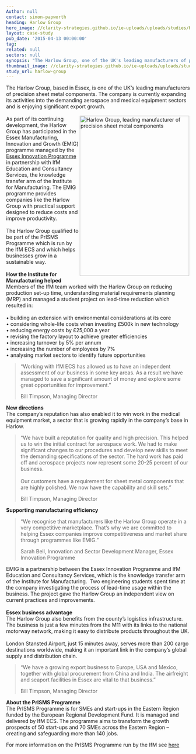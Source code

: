 ```yaml
---
Author: null
contact: simon-papworth
heading: Harlow Group
hero_image: //clarity-strategies.github.io/ie-uploads/uploads/studies/Harlow_Banner.jpg
layout: case-study
pub_date: '2015-04-13 00:00:00'
tag:
related: null
sectors: null
synopsis: "The Harlow Group, one of the UK's leading manufacturers of precision sheet metal components"
thumbnail_image: //clarity-strategies.github.io/ie-uploads/uploads/studies/Harlow_Tile.jpg
study_url: harlow-group
---
```


<p>The Harlow Group, based in Essex, is one of the UK’s leading manufacturers of precision sheet metal components. The company is currently expanding its activities into the demanding aerospace and medical equipment sectors and is enjoying significant export growth.<br/><br/><img alt='Harlow Group, leading manufacturer of precision sheet metal components' src='//clarity-strategies.github.io/ie-uploads/uploads/studies/Harlow_Grp_2.jpg' style='float:right; height:438px; margin-left:2px; margin-right:2px; width:300px'/>As part of its continuing development, the Harlow Group has participated in the Essex Manufacturing, Innovation and Growth (EMIG) programme managed by the <a href='http://www.investessex.co.uk/services/essex-innovation-programme' target='_blank'>Essex Innovation Programme</a> in partnership with IfM Education and Consultancy Services, the knowledge transfer arm of the Institute for Manufacturing. The EMIG programme provides companies like the Harlow Group with practical support designed to reduce costs and improve productivity.<br/><br/>The Harlow Group qualified to be part of the PrISMS Programme which is run by the IfM ECS and which helps businesses grow in a sustainable way.<br/><br/><strong>How the Institute for Manufacturing helped</strong><br/>Members of the IfM team worked with the Harlow Group on reducing production set-up time, understanding material requirements planning (MRP) and managed a student project on lead-time reduction which resulted in:<br/><br/>• building an extension with environmental considerations at its core<br/>• considering whole-life costs when investing £500k in new technology<br/>• reducing energy costs by £25,000 a year<br/>• revising the factory layout to achieve greater efficiencies<br/>• increasing turnover by 5% per annum<br/>• increasing the number of employees by 7%<br/>• analysing market sectors to identify future opportunities</p><blockquote><p>“Working with IfM ECS has allowed us to have an independent assessment of our business in some key areas. As a result we have managed to save a significant amount of money and explore some great opportunities for improvement.”</p><p>Bill Timpson, Managing Director</p></blockquote><p><strong>New directions</strong><br/>The company’s reputation has also enabled it to win work in the medical equipment market, a sector that is growing rapidly in the company’s base in Harlow.</p><blockquote><p>“We have built a reputation for quality and high precision. This helped us to win the initial contract for aerospace work. We had to make significant changes to our procedures and develop new skills to meet the demanding specifications of the sector. The hard work has paid off and aerospace projects now represent some 20-25 percent of our business.<br/><br/>Our customers have a requirement for sheet metal components that are highly polished. We now have the capability and skill sets.”</p><p>Bill Timpson, Managing Director</p></blockquote><p><strong>Supporting manufacturing efficiency</strong></p><blockquote><p>“We recognise that manufacturers like the Harlow Group operate in a very competitive marketplace. That’s why we are committed to helping Essex companies improve competitiveness and market share through programmes like EMIG.”</p><p>Sarah Bell, Innovation and Sector Development Manager, Essex Innovation Programme</p></blockquote><p>EMIG is a partnership between the Essex Innovation Programme and IfM Education and Consultancy Services, which is the knowledge transfer arm of the Institute for Manufacturing.  Two engineering students spent time at the company investigating the process of lead-time usage within the business. The project gave the Harlow Group an independent view on current practices and improvements.<br/><br/><strong>Essex business advantage</strong><br/>The Harlow Group also benefits from the county’s logistics infrastructure. The business is just a few minutes from the M11 with its links to the national motorway network, making it easy to distribute products throughout the UK.<br/><br/>London Stansted Airport, just 15 minutes away, serves more than 200 cargo destinations worldwide, making it an important link in the company’s global supply and distribution chain.</p><blockquote><p>“We have a growing export business to Europe, USA and Mexico, together with global procurement from China and India. The airfreight and seaport facilities in Essex are vital to that business.”</p><p>Bill Timpson, Managing Director</p></blockquote><p><strong>About the PrISMS Programme</strong><br/>The PrISMS Programme is for SMEs and start-ups in the Eastern Region funded by the European Regional Development Fund. It is managed and delivered by IfM ECS. The programme aims to transform the growth prospects of 50 start-ups and 70 SMEs across the Eastern Region – creating and safeguarding more than 140 jobs.</p><p>For more information on the PrISMS Programme run by the IfM see <a href='http://www.ifm.eng.cam.ac.uk/services/prisms/' target='_blank'>here</a></p>